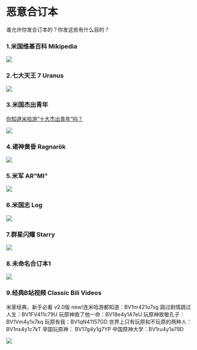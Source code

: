 # 恶意合订本

谁允许你发合订本的？你发这些有什么目的？

### 1.米国维基百科  Mikipedia

![](https://github.com/DreamingCats/miHoYoJokes/raw/main/genshitjokes/恶意合订本/米国维基百科.jpg)

### 2.七大天王 7 Uranus

![](https://github.com/DreamingCats/miHoYoJokes/raw/main/genshitjokes/恶意合订本/原批七大天王.jpg)

### 3.米国杰出青年

<a href="https://zhuanlan.zhihu.com/p/611326070" target="_blank">你知道米哈游“十大杰出青年”吗？</a>

![](https://github.com/DreamingCats/miHoYoJokes/raw/main/genshitjokes/恶意合订本/米国杰出青年.jpg)

### 4.诸神黄昏   Ragnarök

![](https://github.com/DreamingCats/miHoYoJokes/raw/main/genshitjokes/恶意合订本/诸神黄昏.jpg)

### 5.米军   AR"MI"

![](https://github.com/DreamingCats/miHoYoJokes/raw/main/genshitjokes/恶意合订本/米军.jpg)

### 6.米国志   Log

![](https://github.com/DreamingCats/miHoYoJokes/raw/main/genshitjokes/恶意合订本/米国志.jpg)

### 7.群星闪耀   Starry

![](https://github.com/DreamingCats/miHoYoJokes/raw/main/genshitjokes/恶意合订本/群星闪耀.jpg)

### 8.未命名合订本1

![](https://github.com/DreamingCats/miHoYoJokes/raw/main/genshitjokes/恶意合订本/未命名合订本1.jpg)

### 9.经典B站视频   Classic Bili Videos

米家经典，新手必看 v2.0版
new!连米哈游都知道：BV1nr421u7sg
跳过剧情跳过人生：BV1FV411c79U
玩原神救了他一命：BV18e4y1A7eU
玩原神致敬孔子：BV1Vm4y1x7kq
玩原有我：BV1qN41157GD
世界上只有玩原和不玩原的两种人：BV1ns4y1c7kT
举国玩原神： BV17g4y1g7YP
中国原神大学：BV1ru4y1a79D

![](https://github.com/DreamingCats/miHoYoJokes/raw/main/genshitjokes/恶意合订本/经典B站视频.jpg)